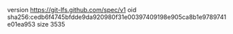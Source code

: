 version https://git-lfs.github.com/spec/v1
oid sha256:cedb6f4745bfdde9da920980f31e00397409198e905ca8b1e9789741e01ea953
size 3535
